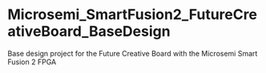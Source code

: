# Microsemi_SmartFusion2_FutureCreativeBoard_BaseDesign
Base design project for the Future Creative Board with the Microsemi Smart Fusion 2 FPGA
